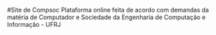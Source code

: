 #Site de Compsoc
Plataforma online feita de acordo com demandas da matéria de Computador e Sociedade da Engenharia de Computação e Informação - UFRJ
